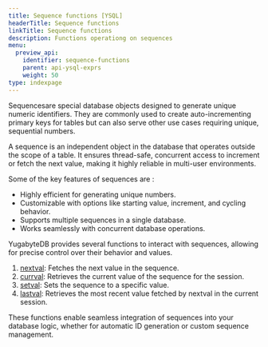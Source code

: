 ```yaml
---
title: Sequence functions [YSQL]
headerTitle: Sequence functions
linkTitle: Sequence functions
description: Functions operationg on sequences
menu:
  preview_api:
    identifier: sequence-functions
    parent: api-ysql-exprs
    weight: 50
type: indexpage
---
```


Sequencesare special database objects designed to generate unique numeric identifiers. They are commonly used to create auto-incrementing primary keys for tables but can also serve other use cases requiring unique, sequential numbers.

A sequence is an independent object in the database that operates outside the scope of a table. It ensures thread-safe, concurrent access to increment or fetch the next value, making it highly reliable in multi-user environments.

Some of the key features of sequences are :

- Highly efficient for generating unique numbers.
- Customizable with options like starting value, increment, and cycling behavior.
- Supports multiple sequences in a single database.
- Works seamlessly with concurrent database operations.

YugabyteDB provides several functions to interact with sequences, allowing for precise control over their behavior and values.

1. [nextval](func_nextval/): Fetches the next value in the sequence.
1. [currval](func_currval/): Retrieves the current value of the sequence for the session.
1. [setval](func_setval/): Sets the sequence to a specific value.
1. [lastval](func_lastval/): Retrieves the most recent value fetched by nextval in the current session.

These functions enable seamless integration of sequences into your database logic, whether for automatic ID generation or custom sequence management.

